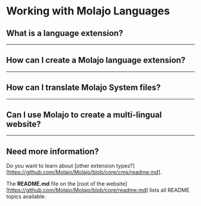 # Working with Molajo Languages #

## What is a language extension? ##

---

## How can I create a Molajo language extension? ##


---

## How can I translate Molajo System files? ##

---

## Can I use Molajo to create a multi-lingual website? ##


---

## Need more information? ##

Do you want to learn about [other extension types?][https://github.com/Molajo/Molajo/blob/core/cms/readme.md].

The **README.md** file on the [root of the website][https://github.com/Molajo/Molajo/blob/core/readme.md] lists all README topics available.